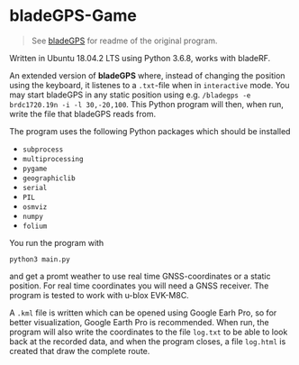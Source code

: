 # bladeGPS-Game
> See [bladeGPS](../Readme.md) for readme of the original program.

Written in Ubuntu 18.04.2 LTS using Python 3.6.8, works with bladeRF.

An extended version of **bladeGPS** where, instead of changing the position using the keyboard, it listenes to a `.txt`-file when in `interactive` mode. You may start bladeGPS in any static position using e.g. `/bladegps -e brdc1720.19n -i -l 30,-20,100`. This Python program will then, when run, write the file that bladeGPS reads from.

The program uses the following Python packages which should be installed
- `subprocess`
- `multiprocessing`
- `pygame`
- `geographiclib`
- `serial`
- `PIL`
- `osmviz`
- `numpy`
- `folium`

You run the program with
~~~
python3 main.py
~~~
and get a promt weather to use real time GNSS-coordinates or a static position. For real time coordinates you will need a GNSS receiver. The program is tested to work with u-blox EVK-M8C.

A `.kml` file is written which can be opened using Google Earh Pro, so for better visualization, Google Earth Pro is recommended. When run, the program will also write the coordinates to the file `log.txt` to be able to look back at the recorded data, and when the program closes, a file `log.html` is created that draw the complete route.
